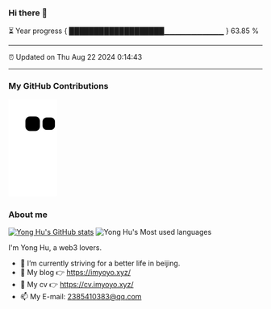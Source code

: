 ### Hi there 👋

⏳ Year progress { ███████████████████▁▁▁▁▁▁▁▁▁▁▁ } 63.85 %

---

⏰ Updated on Thu Aug 22 2024 0:14:43

---
### My GitHub Contributions    

![](https://raw.githubusercontent.com/huyonger/huyonger/main/assets/github-contribution-grid-snake.svg)          

### About me      

[![Yong Hu's GitHub stats](https://github-readme-stats.vercel.app/api?username=huyonger&show_icons=true&theme=radical)](https://github.com/anuraghazra/github-readme-stats)
![Yong Hu's Most used languages](https://github-readme-stats.vercel.app/api/top-langs/?username=huyonger&layout=compact&hide_border=true&langs_count=10)

I'm Yong Hu, a web3 lovers.    

- 🔭 I’m currently striving for a better life in beijing.     
- 🤔 My blog 👉 https://imyoyo.xyz/         
- 📃 My cv 👉 https://cv.imyoyo.xyz/         
- 📫 My E-mail: 2385410383@qq.com          

